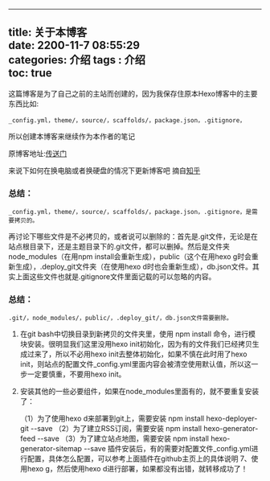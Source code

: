 
---
title: 关于本博客   
date: 2200-11-7 08:55:29   
categories: 介绍
tags : 介绍   
toc: true 
---

这篇博客是为了自己之前的主站而创建的，因为我保存住原本Hexo博客中的主要东西比如:

    _config.yml，theme/，source/，scaffolds/，package.json，.gitignore，
    
所以创建本博客来继续作为本作者的笔记

原博客地址:[传送门](https://tugohost.github.io)

来说下如何在换电脑或者换硬盘的情况下更新博客吧
摘自[知乎](https://www.zhihu.com/question/21193762)

### 总结：
    _config.yml，theme/，source/，scaffolds/，package.json，.gitignore，是需要拷贝的。

再讨论下哪些文件是不必拷贝的，或者说可以删除的：首先是.git文件，无论是在站点根目录下，还是主题目录下的.git文件，都可以删掉。然后是文件夹node_modules（在用npm install会重新生成），public（这个在用hexo g时会重新生成），.deploy_git文件夹（在使用hexo d时也会重新生成），db.json文件。其实上面这些文件也就是.gitignore文件里面记载的可以忽略的内容。

### 总结：
    .git/，node_modules/，public/，.deploy_git/，db.json文件需要删除。

1. 在git bash中切换目录到新拷贝的文件夹里，使用 npm install 命令，进行模块安装。很明显我们这里没用hexo init初始化，因为有的文件我们已经拷贝生成过来了，所以不必用hexo init去整体初始化，如果不慎在此时用了hexo init，则站点的配置文件_config.yml里面内容会被清空使用默认值，所以这一步一定要慎重，不要用hexo init。

2. 安装其他的一些必要组件，如果在node_modules里面有的，就不要重复安装了：
    
    （1）为了使用hexo d来部署到git上，需要安装
    npm install hexo-deployer-git --save
    （2）为了建立RSS订阅，需要安装
    npm install hexo-generator-feed --save
    （3）为了建立站点地图，需要安装
    npm install hexo-generator-sitemap --save
    插件安装后，有的需要对配置文件_config.yml进行配置，具体怎么配置，可以参考上面插件在github主页上的具体说明
    7、使用hexo g，然后使用hexo d进行部署，如果都没有出错，就转移成功了！

